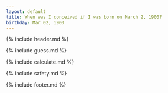 ```yaml
---
layout: default
title: When was I conceived if I was born on March 2, 1900?
birthday: Mar 02, 1900
---
```


{% include header.md %}

{% include guess.md %}

{% include calculate.md %}

{% include safety.md %}

{% include footer.md %}



